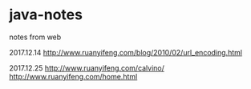 # java-notes
notes from web

2017.12.14
http://www.ruanyifeng.com/blog/2010/02/url_encoding.html

2017.12.25
http://www.ruanyifeng.com/calvino/
http://www.ruanyifeng.com/home.html
